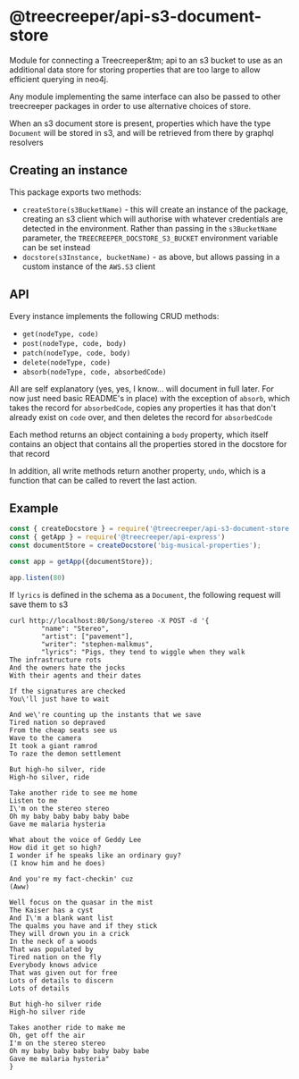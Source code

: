 # @treecreeper/api-s3-document-store

Module for connecting a Treecreeper&tm; api to an s3 bucket to use as an additional data store for storing properties that are too large to allow efficient querying in neo4j.

Any module implementing the same interface can also be passed to other treecreeper packages in order to use alternative choices of store.

When an s3 document store is present, properties which have the type `Document` will be stored in s3, and will be retrieved from there by graphql resolvers

## Creating an instance
This package exports two methods:
- `createStore(s3BucketName)` - this will create an instance of the package, creating an s3 client which will authorise with whatever credentials are detected in the environment. Rather than passing in the `s3BucketName` parameter, the `TREECREEPER_DOCSTORE_S3_BUCKET` environment variable can be set instead
- `docstore(s3Instance, bucketName)` - as above, but allows passing in a custom instance of the `AWS.S3` client

## API
Every instance implements the following CRUD methods:
- `get(nodeType, code)`
- `post(nodeType, code, body)`
- `patch(nodeType, code, body)`
- `delete(nodeType, code)`
- `absorb(nodeType, code, absorbedCode)`

All are self explanatory (yes, yes, I know... will document in full later. For now just need basic README's in place) with the exception of `absorb`, which takes the record for `absorbedCode`, copies any properties it has that don't already exist on `code` over, and then deletes the record for `absorbedCode`

Each method returns an object containing a `body` property, which itself contains an object that contains all the properties stored in the docstore for that record

In addition, all write methods return another property, `undo`, which is a function that can be called to revert the last action.

## Example
```js
const { createDocstore } = require('@treecreeper/api-s3-document-store')
const { getApp } = require('@treecreeper/api-express')
const documentStore = createDocstore('big-musical-properties');

const app = getApp({documentStore});

app.listen(80)
```
If `lyrics` is defined in the schema as a `Document`, the following request will save them to s3
```shell
curl http://localhost:80/Song/stereo -X POST -d '{
        "name": "Stereo",
        "artist": ["pavement"],
        "writer": "stephen-malkmus",
        "lyrics": "Pigs, they tend to wiggle when they walk
The infrastructure rots
And the owners hate the jocks
With their agents and their dates

If the signatures are checked
You\'ll just have to wait

And we\'re counting up the instants that we save
Tired nation so depraved
From the cheap seats see us
Wave to the camera
It took a giant ramrod
To raze the demon settlement

But high-ho silver, ride
High-ho silver, ride

Take another ride to see me home
Listen to me
I\'m on the stereo stereo
Oh my baby baby baby baby babe
Gave me malaria hysteria

What about the voice of Geddy Lee
How did it get so high?
I wonder if he speaks like an ordinary guy?
(I know him and he does)

And you're my fact-checkin' cuz
(Aww)

Well focus on the quasar in the mist
The Kaiser has a cyst
And I\'m a blank want list 
The qualms you have and if they stick
They will drown you in a crick
In the neck of a woods
That was populated by
Tired nation on the fly
Everybody knows advice
That was given out for free
Lots of details to discern
Lots of details

But high-ho silver ride
High-ho silver ride

Takes another ride to make me
Oh, get off the air
I'm on the stereo stereo
Oh my baby baby baby baby baby babe
Gave me malaria hysteria"
}
```

